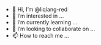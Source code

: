 - 👋 Hi, I’m @liqiang-red
- 👀 I’m interested in ...
- 🌱 I’m currently learning ...
- 💞️ I’m looking to collaborate on ...
- 📫 How to reach me ...

<!---
liqiang-red/liqiang-red is a ✨ special ✨ repository because its `README.md` (this file) appears on your GitHub profile.
You can click the Preview link to take a look at your changes.
--->
